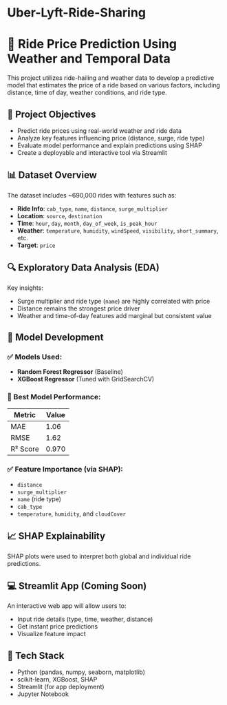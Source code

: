 # Uber-Lyft-Ride-Sharing
# 🚖 Ride Price Prediction Using Weather and Temporal Data

This project utilizes ride-hailing and weather data to develop a predictive model that estimates the price of a ride based on various factors, including distance, time of day, weather conditions, and ride type.

## 📌 Project Objectives

- Predict ride prices using real-world weather and ride data
- Analyze key features influencing price (distance, surge, ride type)
- Evaluate model performance and explain predictions using SHAP
- Create a deployable and interactive tool via Streamlit

## 📊 Dataset Overview

The dataset includes ~690,000 rides with features such as:

- **Ride Info**: `cab_type`, `name`, `distance`, `surge_multiplier`
- **Location**: `source`, `destination`
- **Time**: `hour`, `day`, `month`, `day_of_week`, `is_peak_hour`
- **Weather**: `temperature`, `humidity`, `windSpeed`, `visibility`, `short_summary`, etc.
- **Target**: `price`

## 🔍 Exploratory Data Analysis (EDA)

Key insights:
- Surge multiplier and ride type (`name`) are highly correlated with price
- Distance remains the strongest price driver
- Weather and time-of-day features add marginal but consistent value

## 🤖 Model Development

### ✅ Models Used:
- **Random Forest Regressor** (Baseline)
- **XGBoost Regressor** (Tuned with GridSearchCV)

### 🔧 Best Model Performance:
| Metric     | Value   |
|------------|---------|
| MAE        | 1.06    |
| RMSE       | 1.62    |
| R² Score   | 0.970   |

### ✅ Feature Importance (via SHAP):

- `distance`
- `surge_multiplier`
- `name` (ride type)
- `cab_type`
- `temperature`, `humidity`, and `cloudCover`

## 📈 SHAP Explainability

SHAP plots were used to interpret both global and individual ride predictions.

## 💻 Streamlit App (Coming Soon)

An interactive web app will allow users to:
- Input ride details (type, time, weather, distance)
- Get instant price predictions
- Visualize feature impact

## 🧰 Tech Stack

- Python (pandas, numpy, seaborn, matplotlib)
- scikit-learn, XGBoost, SHAP
- Streamlit (for app deployment)
- Jupyter Notebook

